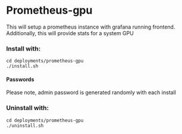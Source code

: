 # Prometheus-gpu
This will setup a prometheus instance with grafana running frontend. Additionally, this will provide stats for a system GPU

### Install with:

```
cd deployments/prometheus-gpu
./install.sh
```
#### Passwords

Please note, admin password is generated randomly with each install

### Uninstall with:

```
cd deployments/prometheus-gpu
./uninstall.sh
```

